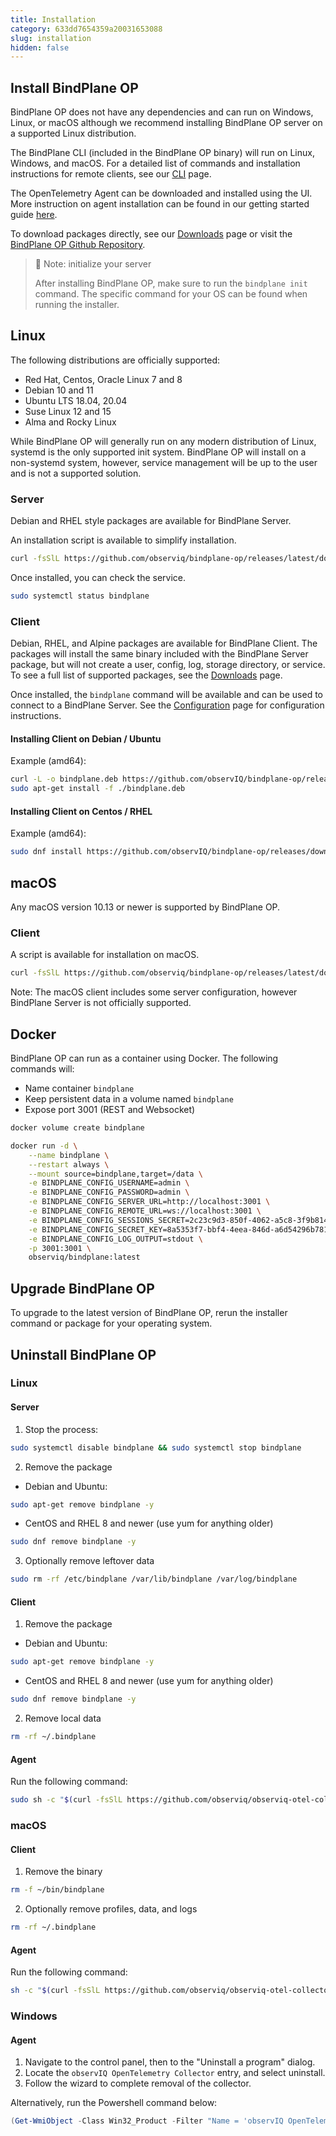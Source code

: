 ```yaml
---
title: Installation
category: 633dd7654359a20031653088
slug: installation
hidden: false
---
```

## Install BindPlane OP

BindPlane OP does not have any dependencies and can run on Windows, Linux, or macOS although we recommend installing BindPlane OP server on a supported Linux distribution.

The BindPlane CLI (included in the BindPlane OP binary) will run on Linux, Windows, and macOS. For a detailed list of commands and installation instructions for remote clients, see our [CLI](doc:cli) page.

The OpenTelemetry Agent can be downloaded and installed using the UI. More instruction on agent installation can be found in our getting started guide [here](https://bindplaneop.readme.io/docs/getting-started#step-3-install-an-agent).

To download packages directly, see our [Downloads](doc:downloads) page or visit the [BindPlane OP Github Repository](https://github.com/observIQ/bindplane-op).

> 📘 Note: initialize your server
> 
> After installing BindPlane OP, make sure to run the `bindplane init` command. The specific command for your OS can be found when running the installer.

## Linux

The following distributions are officially supported:

- Red Hat, Centos, Oracle Linux 7 and 8
- Debian 10 and 11
- Ubuntu LTS 18.04, 20.04
- Suse Linux 12 and 15
- Alma and Rocky Linux

While BindPlane OP will generally run on any modern distribution of Linux, systemd is the only supported init system. BindPlane OP will install on a non-systemd system, however, service management will be up to the user and is not a supported solution.

### Server

Debian and RHEL style packages are available for BindPlane Server.

An installation script is available to simplify installation.

```bash
curl -fsSlL https://github.com/observiq/bindplane-op/releases/latest/download/install-linux.sh | bash -s --
```



Once installed, you can check the service.

```bash
sudo systemctl status bindplane
```



### Client

Debian, RHEL, and Alpine packages are available for BindPlane Client. The packages will install the same binary included with the BindPlane Server package, but will not create a user, config, log, storage directory, or service. To see a full list of supported packages, see the [Downloads](doc:downloads) page.

Once installed, the `bindplane` command will be available and can be used to connect to a BindPlane Server. See the [Configuration](doc:configuration) page for configuration instructions.

#### Installing Client on Debian / Ubuntu

Example (amd64):

```bash
curl -L -o bindplane.deb https://github.com/observIQ/bindplane-op/releases/download/v1.0.1/bindplanectl_1.0.1_linux_amd64.deb
sudo apt-get install -f ./bindplane.deb
```



#### Installing Client on Centos / RHEL

Example (amd64):

```bash
sudo dnf install https://github.com/observIQ/bindplane-op/releases/download/v1.0.1/bindplanectl_1.0.1_linux_amd64.rpm
```



## macOS

Any macOS version 10.13 or newer is supported by BindPlane OP.

### Client

A script is available for installation on macOS.

```bash
curl -fsSlL https://github.com/observiq/bindplane-op/releases/latest/download/install-macos.sh | bash -s --
```



Note: The macOS client includes some server configuration, however BindPlane Server is not officially supported.

## Docker

BindPlane OP can run as a container using Docker. The following commands will:

- Name container `bindplane`
- Keep persistent data in a volume named `bindplane`
- Expose port 3001 (REST and Websocket)

```bash
docker volume create bindplane

docker run -d \
    --name bindplane \
    --restart always \
    --mount source=bindplane,target=/data \
    -e BINDPLANE_CONFIG_USERNAME=admin \
    -e BINDPLANE_CONFIG_PASSWORD=admin \
    -e BINDPLANE_CONFIG_SERVER_URL=http://localhost:3001 \
    -e BINDPLANE_CONFIG_REMOTE_URL=ws://localhost:3001 \
    -e BINDPLANE_CONFIG_SESSIONS_SECRET=2c23c9d3-850f-4062-a5c8-3f9b814ae144 \
    -e BINDPLANE_CONFIG_SECRET_KEY=8a5353f7-bbf4-4eea-846d-a6d54296b781 \
    -e BINDPLANE_CONFIG_LOG_OUTPUT=stdout \
    -p 3001:3001 \
    observiq/bindplane:latest
```



## Upgrade BindPlane OP

To upgrade to the latest version of BindPlane OP, rerun the installer command or package for your operating system.

## Uninstall BindPlane OP

### Linux

#### Server

1. Stop the process:

```bash
sudo systemctl disable bindplane && sudo systemctl stop bindplane
```



2. Remove the package

- Debian and Ubuntu:

```bash
sudo apt-get remove bindplane -y
```



- CentOS and RHEL 8 and newer (use yum for anything older)

```bash
sudo dnf remove bindplane -y
```



3. Optionally remove leftover data

```bash
sudo rm -rf /etc/bindplane /var/lib/bindplane /var/log/bindplane
```



#### Client

1. Remove the package

- Debian and Ubuntu:

```bash
sudo apt-get remove bindplane -y
```



- CentOS and RHEL 8 and newer (use yum for anything older)

```bash
sudo dnf remove bindplane -y
```



2. Remove local data

```bash
rm -rf ~/.bindplane
```



#### Agent

Run the following command:

```bash
sudo sh -c "$(curl -fsSlL https://github.com/observiq/observiq-otel-collector/releases/latest/download/install_unix.sh)" install_unix.sh -r
```



### macOS

#### Client

1. Remove the binary

```bash
rm -f ~/bin/bindplane
```



2. Optionally remove profiles, data, and logs

```bash
rm -rf ~/.bindplane
```



#### Agent

Run the following command:

```bash
sh -c "$(curl -fsSlL https://github.com/observiq/observiq-otel-collector/releases/latest/download/install_macos.sh)" install_macos.sh -r
```



### Windows

#### Agent

1. Navigate to the control panel, then to the "Uninstall a program" dialog.
2. Locate the `observIQ OpenTelemetry Collector` entry, and select uninstall.
3. Follow the wizard to complete removal of the collector.

Alternatively, run the Powershell command below:

```powershell
(Get-WmiObject -Class Win32_Product -Filter "Name = 'observIQ OpenTelemetry Collector'").Uninstall()
```